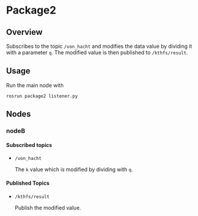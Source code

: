 # Package2 

## Overview

Subscribes to the topic `/von_hacht` and modifies the data value by dividing it with a parameter `q`. The modified value is then published to `/kthfs/result`.

## Usage

Run the main node with

`rosrun package2 listener.py`

## Nodes

### nodeB

#### Subscribed topics

- `/von_hacht`

    The `k` value which is modified by dividing with `q`.

#### Published Topics

- `/kthfs/result`

    Publish the modified value. 

